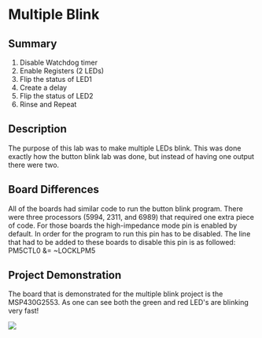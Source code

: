 # Multiple Blink

## Summary
1. Disable Watchdog timer
2. Enable Registers (2 LEDs)
3. Flip the status of LED1
4. Create a delay
5. Flip the status of LED2
6. Rinse and Repeat

## Description
The purpose of this lab was to make multiple LEDs blink.  This was done exactly how the button blink lab was done, but instead of having one output there were two.  

## Board Differences
All of the boards had similar code to run the button blink program. There were three processors (5994, 2311, and 6989) that required one extra piece of code. For those boards the high-impedance mode pin is enabled by default. In order for the program to run this pin has to be disabled. The line that had to be added to these boards to disable this pin is as followed: PM5CTL0 &= ~LOCKLPM5

## Project Demonstration
The board that is demonstrated for the multiple blink project is the MSP430G2553.  As one can see both the green and red LED's are blinking very fast!

![](https://media.giphy.com/media/xT9IgfaegXU3vBCwiA/giphy.gif)
